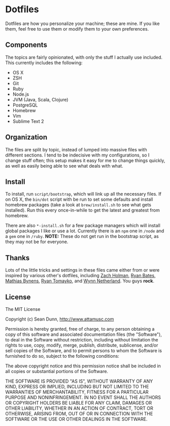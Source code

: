 # Dotfiles

Dotfiles are how you personalize your machine; these are mine. If you like them, feel free to use them or modify them to your own preferences.

## Components

The topics are fairly opinionated, with only the stuff I actually use included. This currently includes the following:

* OS X
* ZSH
* Git
* Ruby
* Node.js
* JVM (Java, Scala, Clojure)
* PostgreSQL
* Homebrew
* Vim
* Sublime Text 2

## Organization

The files are split by topic, instead of lumped into massive files with different sections. I tend to be indecisive with my configurations, so I change stuff often; this setup makes it easy for me to change things quickly, as well as easily being able to see what deals with what.

## Install

To install, run `script/bootstrap`, which will link up all the necessary files. If on OS X, the `bin/dot` script with be run to set some defaults and install homebrew packages (take a look at `brew/install.sh` to see what gets installed). Run this every once-in-while to get the latest and greatest from homebrew.

There are also <code>*-install.sh</code> for a few package managers which will install global packages I like or use a lot. Currently there is an `npm` one in `/node` and a `gem` one in `/ruby`. **NOTE:** These do not get run in the bootstrap script, as they may not be for everyone.
## Thanks

Lots of the little tricks and settings in these files came either from or were inspired by various other's dotfiles, including [Zach Holman](https://github.com/holman/dotfiles), [Ryan Bates](https://github.com/ryanb/dotfiles), [Mathias Bynens](https://github.com/mathiasbynens/dotfiles), [Ryan Tomayko](https://github.com/rtomayko/dotfiles), and [Wynn Netherland](https://github.com/pengwynn/dotfiles). You guys **rock**.

## License

The MIT License

Copyright (c) Sean Dunn, http://www.attamusc.com

Permission is hereby granted, free of charge, to any person obtaining a copy
of this software and associated documentation files (the "Software"), to deal
in the Software without restriction, including without limitation the rights
to use, copy, modify, merge, publish, distribute, sublicense, and/or sell
copies of the Software, and to permit persons to whom the Software is
furnished to do so, subject to the following conditions:

The above copyright notice and this permission notice shall be included in
all copies or substantial portions of the Software.

THE SOFTWARE IS PROVIDED "AS IS", WITHOUT WARRANTY OF ANY KIND, EXPRESS OR
IMPLIED, INCLUDING BUT NOT LIMITED TO THE WARRANTIES OF MERCHANTABILITY,
FITNESS FOR A PARTICULAR PURPOSE AND NONINFRINGEMENT. IN NO EVENT SHALL THE
AUTHORS OR COPYRIGHT HOLDERS BE LIABLE FOR ANY CLAIM, DAMAGES OR OTHER
LIABILITY, WHETHER IN AN ACTION OF CONTRACT, TORT OR OTHERWISE, ARISING FROM,
OUT OF OR IN CONNECTION WITH THE SOFTWARE OR THE USE OR OTHER DEALINGS IN
THE SOFTWARE.

